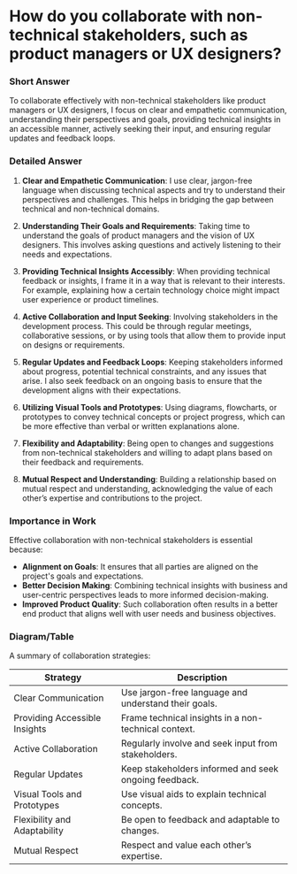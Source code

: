 # How do you collaborate with non-technical stakeholders, such as product managers or UX designers?

### Short Answer
To collaborate effectively with non-technical stakeholders like product managers or UX designers, I focus on clear and empathetic communication, understanding their perspectives and goals, providing technical insights in an accessible manner, actively seeking their input, and ensuring regular updates and feedback loops.

### Detailed Answer
1. **Clear and Empathetic Communication**: I use clear, jargon-free language when discussing technical aspects and try to understand their perspectives and challenges. This helps in bridging the gap between technical and non-technical domains.

2. **Understanding Their Goals and Requirements**: Taking time to understand the goals of product managers and the vision of UX designers. This involves asking questions and actively listening to their needs and expectations.

3. **Providing Technical Insights Accessibly**: When providing technical feedback or insights, I frame it in a way that is relevant to their interests. For example, explaining how a certain technology choice might impact user experience or product timelines.

4. **Active Collaboration and Input Seeking**: Involving stakeholders in the development process. This could be through regular meetings, collaborative sessions, or by using tools that allow them to provide input on designs or requirements.

5. **Regular Updates and Feedback Loops**: Keeping stakeholders informed about progress, potential technical constraints, and any issues that arise. I also seek feedback on an ongoing basis to ensure that the development aligns with their expectations.

6. **Utilizing Visual Tools and Prototypes**: Using diagrams, flowcharts, or prototypes to convey technical concepts or project progress, which can be more effective than verbal or written explanations alone.

7. **Flexibility and Adaptability**: Being open to changes and suggestions from non-technical stakeholders and willing to adapt plans based on their feedback and requirements.

8. **Mutual Respect and Understanding**: Building a relationship based on mutual respect and understanding, acknowledging the value of each other’s expertise and contributions to the project.

### Importance in Work
Effective collaboration with non-technical stakeholders is essential because:

- **Alignment on Goals**: It ensures that all parties are aligned on the project's goals and expectations.
- **Better Decision Making**: Combining technical insights with business and user-centric perspectives leads to more informed decision-making.
- **Improved Product Quality**: Such collaboration often results in a better end product that aligns well with user needs and business objectives.

### Diagram/Table
A summary of collaboration strategies:

| Strategy                     | Description                                   |
|------------------------------|-----------------------------------------------|
| Clear Communication          | Use jargon-free language and understand their goals. |
| Providing Accessible Insights | Frame technical insights in a non-technical context. |
| Active Collaboration         | Regularly involve and seek input from stakeholders. |
| Regular Updates              | Keep stakeholders informed and seek ongoing feedback. |
| Visual Tools and Prototypes   | Use visual aids to explain technical concepts. |
| Flexibility and Adaptability  | Be open to feedback and adaptable to changes. |
| Mutual Respect               | Respect and value each other’s expertise.      |